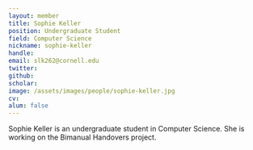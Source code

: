 ```yaml
---
layout: member
title: Sophie Keller 
position: Undergraduate Student
field: Computer Science
nickname: sophie-keller
handle: 
email: slk262@cornell.edu
twitter:
github:
scholar:
image: /assets/images/people/sophie-keller.jpg
cv:
alum: false
---
```

Sophie Keller is an undergraduate student in Computer Science. She is working on the Bimanual Handovers project.
